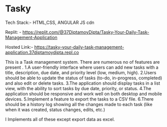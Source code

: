 # Tasky
Tech Stack:- HTML,CSS, ANGULAR JS cdn


Replit: - https://replit.com/@37DiptamoyDipta/Tasky-Your-Daily-Task-Management-Application


Hosted Link:- https://tasky-your-daily-task-management-application.37diptamoydipta.repl.co


This is a Task management system. There are numerous no of features are present .
1.A user-friendly interface where users can add new tasks with a title, description, due date, and priority level (low, medium, high).
2.Users should be able to update the status of tasks (to-do, in-progress, completed) and also edit or delete tasks.
3.The application should display tasks in a list view, with the ability to sort tasks by due date, priority, or status.
4.The application should be responsive and work well on both desktop and mobile devices.
5.Implement a feature to export the tasks to a CSV file.
6.There should be a history log showing all the changes made to each task (like when it was created, status changes, edits, etc.)           

I Implements all of these except export data as excel.
